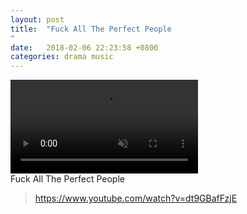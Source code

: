 ```yaml
---
layout: post
title:  "Fuck All The Perfect People
"
date:   2018-02-06 22:23:58 +0800
categories: drama music
---  
```


<video markdown="0" src="http://imgcdn.passby.me/mp3/Fuck%20All%20The%20Perfect%20People%20-%20Chip%20Taylor%20&%20The%20New%20Ukrainians.mp4" controls muted autoplay></video>  
Fuck All The Perfect People
> https://www.youtube.com/watch?v=dt9GBafFzjE
